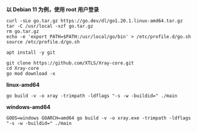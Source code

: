 **以 Debian 11 为例，使用 root 用户登录**

```
curl -sLo go.tar.gz https://go.dev/dl/go1.20.1.linux-amd64.tar.gz
tar -C /usr/local -xzf go.tar.gz
rm go.tar.gz
echo -e 'export PATH=$PATH:/usr/local/go/bin' > /etc/profile.d/go.sh
source /etc/profile.d/go.sh
```

```
apt install -y git
```

```
git clone https://github.com/XTLS/Xray-core.git
cd Xray-core
go mod download -x
```

**linux-amd64**

```
go build -v -o xray -trimpath -ldflags "-s -w -buildid=" ./main
```

**windows-amd64**

```
GOOS=windows GOARCH=amd64 go build -v -o xray.exe -trimpath -ldflags "-s -w -buildid=" ./main
```
